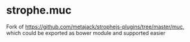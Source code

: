 # strophe.muc
Fork of https://github.com/metajack/strophejs-plugins/tree/master/muc, which could be exported as bower module and supported easier
